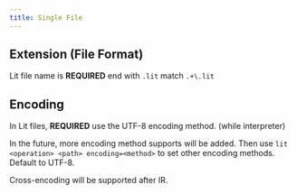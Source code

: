 ```yaml
---
title: Single File
---
```


## Extension (File Format)

Lit file name is **REQUIRED** end with `.lit`
match `.+\.lit`



## Encoding

In Lit files, **REQUIRED** use the UTF-8 encoding method. (while interpreter)

In the future, more encoding method supports will be added. Then use `lit <operation> <path> encoding=<method>` to set other encoding methods. Default to UTF-8.

Cross-encoding will be supported after IR.